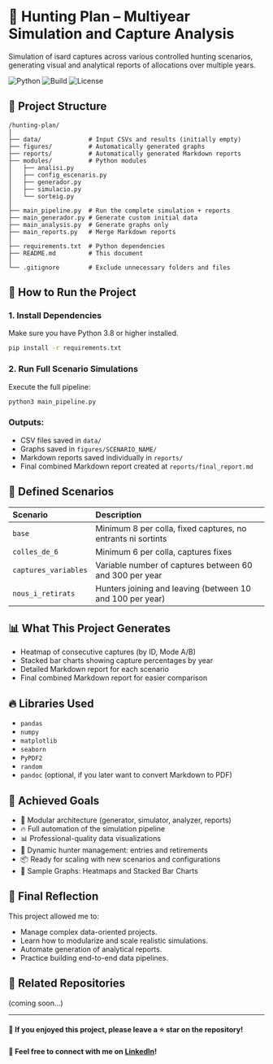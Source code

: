 
# 🏹 Hunting Plan – Multiyear Simulation and Capture Analysis

Simulation of isard captures across various controlled hunting scenarios, generating visual and analytical reports of allocations over multiple years.

![Python](https://img.shields.io/badge/python-3.8%2B-blue.svg)
![Build](https://img.shields.io/badge/build-passing-brightgreen)
![License](https://img.shields.io/badge/license-MIT-lightgrey)

## 📂 Project Structure

```
/hunting-plan/
│
├── data/             # Input CSVs and results (initially empty)
├── figures/          # Automatically generated graphs
├── reports/          # Automatically generated Markdown reports
├── modules/          # Python modules
│   ├── analisi.py
│   ├── config_escenaris.py
│   ├── generador.py
│   ├── simulacio.py
│   └── sorteig.py
│
├── main_pipeline.py  # Run the complete simulation + reports
├── main_generador.py # Generate custom initial data
├── main_analysis.py  # Generate graphs only
├── main_reports.py   # Merge Markdown reports
│
├── requirements.txt  # Python dependencies
├── README.md         # This document
│
└── .gitignore        # Exclude unnecessary folders and files
```

## 🚀 How to Run the Project

### 1. Install Dependencies
Make sure you have Python 3.8 or higher installed.

```bash
pip install -r requirements.txt
```

### 2. Run Full Scenario Simulations
Execute the full pipeline:

```bash
python3 main_pipeline.py
```

### Outputs:
- CSV files saved in `data/`
- Graphs saved in `figures/SCENARIO_NAME/`
- Markdown reports saved individually in `reports/`
- Final combined Markdown report created at `reports/final_report.md`

## 🧐 Defined Scenarios

| Scenario | Description |
|:---------|:------------|
| `base` | Minimum 8 per colla, fixed captures, no entrants ni sortints |
| `colles_de_6` | Minimum 6 per colla, captures fixes |
| `captures_variables` | Variable number of captures between 60 and 300 per year |
| `nous_i_retirats` | Hunters joining and leaving (between 10 and 100 per year) |

## 📊 What This Project Generates

- Heatmap of consecutive captures (by ID, Mode A/B)
- Stacked bar charts showing capture percentages by year
- Detailed Markdown report for each scenario
- Final combined Markdown report for easier comparison

## 🔥 Libraries Used

- `pandas`
- `numpy`
- `matplotlib`
- `seaborn`
- `PyPDF2`
- `random`
- `pandoc` (optional, if you later want to convert Markdown to PDF)

## 🎯 Achieved Goals

- 🧹 Modular architecture (generator, simulator, analyzer, reports)
- 🔥 Full automation of the simulation pipeline
- 📊 Professional-quality data visualizations
- 🧠 Dynamic hunter management: entries and retirements
- 📦 Ready for scaling with new scenarios and configurations
- 📸 Sample Graphs: Heatmaps and Stacked Bar Charts

## 🧐 Final Reflection

This project allowed me to:

- Manage complex data-oriented projects.
- Learn how to modularize and scale realistic simulations.
- Automate generation of analytical reports.
- Practice building end-to-end data pipelines.

## 📌 Related Repositories

(coming soon...)

---

#### 🌟 If you enjoyed this project, please leave a ⭐ star on the repository!
#### 🔗 Feel free to connect with me on [LinkedIn](https://www.linkedin.com/in/jordi-ordoñez-814614341/)!
